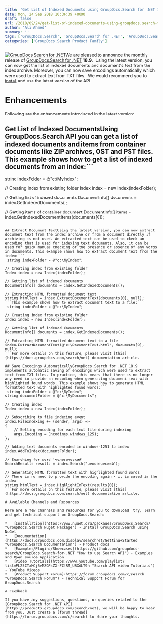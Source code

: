 ```yaml
---
title: 'Get List of Indexed Documents using GroupDocs.Search for .NET 18.9'
date: Mon, 24 Sep 2018 10:36:39 +0000
draft: false
url: /2018/09/24/get-list-of-indexed-documents-using-groupdocs.search-for-.net-18.9/
author: 'Ali Ahmed'
summary: ''
tags: ['GroupDocs.Search', 'GroupDocs.Search for .NET', 'GroupDocs.Search for .NET Releases']
categories: ['GroupDocs.Search Product Family']
---
```


[![GroupDocs.Search for .NET](http://blog.groupdocs.com/wp-content/uploads/sites/4/2017/04/groupdocs-search-net.png)](https://www.groupdocs.com/products/search/net)We are pleased to announce the monthly release of [GroupDocs.Search for .NET](https://products.groupdocs.com/search/net) **18.9**.  Using the latest version, you can now get the list of indexed documents and document's text from the index archive. Moreover, you can now save encodings automatically which were used to extract text from TXT files.  We would recommend you to [install](https://www.nuget.org/packages/GroupDocs.Search/) and use the latest version of the API.

# Enhancements

Following are the enhancements introduced in the latest version:

## Get List of Indexed DocumentsUsing GroupDocs.Search API you can get a list of indexed documents and items from container documents like ZIP archives, OST and PST files. This example shows how to get a list of indexed documents from an index:```
 string indexFolder = @"c:\MyIndex";
  
// Creating index from existing folder
Index index = new Index(indexFolder);
  
// Getting list of indexed documents
DocumentInfo[] documents = index.GetIndexedDocuments();
  
// Getting items of container document
DocumentInfo[] items = index.GetIndexedDocumentItems(documents[0]);
```For more details on this feature, please visit [this](https://docs.groupdocs.com/search/net) documentation article.

## Extract Document TextUsing the latest version, you can now extract document text from the index archive or from a document directly if archiving is not used. An extracted text can be used to check an encoding that is used for indexing text documents. Also, it can be used for quick manual checking of the presence or absence of any words in documents. This example shows how to extract document text from the index:```
 string indexFolder = @"c:\MyIndex";
   
// Creating index from existing folder
Index index = new Index(indexFolder);
   
// Getting list of indexed documents
DocumentInfo[] documents = index.GetIndexedDocuments();
  
// Extracting HTML formatted document text
string htmlText = index.ExtractDocumentText(documents[0], null);
```This example shows how to extract document text to a file:```
 string indexFolder = @"c:\MyIndex";
   
// Creating index from existing folder
Index index = new Index(indexFolder);
   
// Getting list of indexed documents
DocumentInfo[] documents = index.GetIndexedDocuments();
  
// Extracting HTML formatted document text to a file
index.ExtractDocumentText(@"c:\DocumentText.html", documents[0], null);
```For more details on this feature, please visit [this](https://docs.groupdocs.com/search/net) documentation article.

## Save Encodings AutomaticallyGroupDocs.Search for .NET 18.9 implements automatic saving of encodings which were used to extract text from TXT files. In practice, this means that there is no longer any need to provide an encoding when generating document text with highlighted found words. This example shows how to generate HTML formatted text with highlighted found words:```
 string indexFolder = @"c:\MyIndex";
string documentFolder = @"c:\MyDocuments";
  
// Creating index
Index index = new Index(indexFolder);
  
// Subscribing to file indexing event
index.FileIndexing += (sender, args) =>
{
    // Setting encoding for each text file during indexing
    args.Encoding = Encodings.windows_1251;
};
  
// Adding text documents encoded in windows-1251 to index
index.AddToIndex(documentFolder);
  
// Searching for word 'человеческий'
SearchResults results = index.Search("человеческий");
  
// Generating HTML formatted text with highlighted found words
// There is no need to provide the encoding again - it is saved in the index
string htmlText = index.HighlightInText(results[0]);
```For more details on this feature, please visit [this](https://docs.groupdocs.com/search/net) documentation article.

# Available Channels and Resources

Here are a few channels and resources for you to download, try, learn and get technical support on GroupDocs.Search:

*   [Installation](https://www.nuget.org/packages/GroupDocs.Search/ "GroupDocs.Search Nuget Package") - Install GroupDocs.Search using NuGet
*   [Documentation](https://docs.groupdocs.com/display/searchnet/Getting+Started "GroupDocs.Search Documentation") - Product docs
*   [Examples/Plugins/Showcases](https://github.com/groupdocs-search/GroupDocs.Search-for-.NET "How to use Search API") - Examples and Open Source Application
*   [Video Tutorials](https://www.youtube.com/playlist?list=PL25CTxMCj5vMZGPsZX-FCtRM_UBXdLT9h "Search API video Tutorials") - YouTube Videos
*   [Product Support Forum](https://forum.groupdocs.com/c/search "GroupDocs.Search Forum") - Technical Support Forum for GroupDocs.Search

# Feedback

If you have any suggestions, questions, or queries related to the [GroupDocs.Search for .NET API](https://products.groupdocs.com/search/net), we will be happy to hear from you. Just create a [forum thread](https://forum.groupdocs.com/c/search) to share your thoughts.





